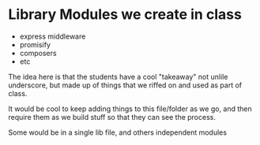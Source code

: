 # Library Modules we create in class
* express middleware
* promisify
* composers
* etc

The idea here is that the students have a cool "takeaway" not unlile underscore, but made up of things that we riffed on and used as part of class.

It would be cool to keep adding things to this file/folder as we go, and then require them as we build stuff so that they can see the process.

Some would be in a single lib file, and others independent modules

